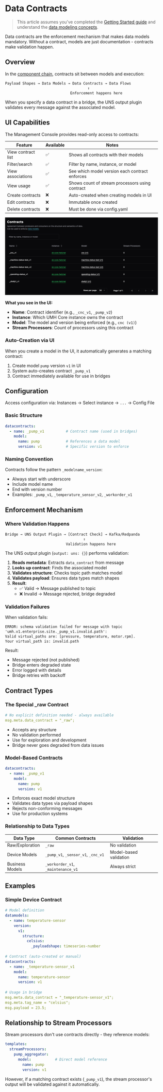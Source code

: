 # Data Contracts

> This article assumes you've completed the [Getting Started guide](../../getting-started/) and understand the [data modeling concepts](README.md).

Data contracts are the enforcement mechanism that makes data models mandatory. Without a contract, models are just documentation - contracts make validation happen.

## Overview

In the [component chain](README.md#the-component-chain), contracts sit between models and execution:

```text
Payload Shapes → Data Models → Data Contracts → Data Flows
                                      ↑
                              Enforcement happens here
```

When you specify a data contract in a bridge, the UNS output plugin validates every message against the associated model.

## UI Capabilities

The Management Console provides read-only access to contracts:

| Feature | Available | Notes |
|---------|-----------|-------|
| View contract list | ✅ | Shows all contracts with their models |
| Filter/search | ✅ | Filter by name, instance, or model |
| View associations | ✅ | See which model version each contract enforces |
| View usage | ✅ | Shows count of stream processors using contract |
| Create contracts | ❌ | Auto-created when creating models in UI |
| Edit contracts | ❌ | Immutable once created |
| Delete contracts | ❌ | Must be done via config.yaml |

![Contracts List](./images/data-contracts.png)

**What you see in the UI:**
- **Name**: Contract identifier (e.g., `_cnc_v1`, `_pump_v2`)
- **Instance**: Which UMH Core instance owns the contract
- **Model**: The model and version being enforced (e.g., `cnc (v1)`)
- **Stream Processors**: Count of processors using this contract

### Auto-Creation via UI

When you create a model in the UI, it automatically generates a matching contract:

1. Create model `pump` version `v1` in UI
2. System auto-creates contract `_pump_v1`
3. Contract immediately available for use in bridges

## Configuration

Access configuration via: Instances → Select instance → `...` → Config File

### Basic Structure

```yaml
datacontracts:
  - name: _pump_v1          # Contract name (used in bridges)
    model:
      name: pump            # References a data model
      version: v1           # Specific version to enforce
```

### Naming Convention

Contracts follow the pattern `_modelname_version`:
- Always start with underscore
- Include model name
- End with version number
- Examples: `_pump_v1`, `_temperature_sensor_v2`, `_workorder_v1`

## Enforcement Mechanism

### Where Validation Happens

```text
Bridge → UNS Output Plugin → [Contract Check] → Kafka/Redpanda
                                    ↑
                            Validation happens here
```

The UNS output plugin (`output: uns: {}`) performs validation:

1. **Reads metadata**: Extracts `data_contract` from message
2. **Looks up contract**: Finds the associated model
3. **Validates structure**: Checks topic path matches model
4. **Validates payload**: Ensures data types match shapes
5. **Result**:
   - ✅ Valid → Message published to topic
   - ❌ Invalid → Message rejected, bridge degraded

### Validation Failures

When validation fails:

```text
ERROR: schema validation failed for message with topic 'umh.v1.enterprise.site._pump_v1.invalid.path':
Valid virtual_paths are: [pressure, temperature, motor.rpm].
Your virtual_path is: invalid.path
```

Result:
- Message rejected (not published)
- Bridge enters degraded state
- Error logged with details
- Bridge retries with backoff

## Contract Types

### The Special _raw Contract

```yaml
# No explicit definition needed - always available
msg.meta.data_contract = "_raw";
```

- Accepts any structure
- No validation performed
- Use for exploration and development
- Bridge never goes degraded from data issues

### Model-Based Contracts

```yaml
datacontracts:
  - name: _pump_v1
    model:
      name: pump
      version: v1
```

- Enforces exact model structure
- Validates data types via payload shapes
- Rejects non-conforming messages
- Use for production systems

### Relationship to Data Types

| Data Type | Common Contracts | Validation |
|-----------|------------------|------------|
| Raw/Exploration | `_raw` | No validation |
| Device Models | `_pump_v1`, `_sensor_v1`, `_cnc_v1` | Model-based validation |
| Business Models | `_workorder_v1`, `_maintenance_v1` | Always strict |

## Examples

### Simple Device Contract

```yaml
# Model definition
datamodels:
  - name: temperature-sensor
    version:
      v1:
        structure:
          celsius:
            _payloadshape: timeseries-number

# Contract (auto-created or manual)
datacontracts:
  - name: _temperature-sensor_v1
    model:
      name: temperature-sensor
      version: v1

# Usage in bridge
msg.meta.data_contract = "_temperature-sensor_v1";
msg.meta.tag_name = "celsius";
msg.payload = 23.5;
```

## Relationship to Stream Processors

Stream processors don't use contracts directly - they reference models:

```yaml
templates:
  streamProcessors:
    pump_aggregator:
      model:           # Direct model reference
        name: pump
        version: v1
```

However, if a matching contract exists (`_pump_v1`), the stream processor's output will be validated against it automatically.
